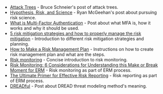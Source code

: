 
* [Attack Trees](https://www.schneier.com/academic/archives/1999/12/attack_trees.html) - Bruce Schneier's post of attack trees.
* [Hypothesis, Risk, and Science](https://magoo.medium.com/hypothesis-risk-and-science-439fc8b05ffb) - Ryan McGeehan's post about pursuing risk science.
* [What is Multi-Factor Authentication](https://www.loginradius.com/blog/start-with-identity/what-is-multi-factor-authentication/) - Post about what MFA is, how it works and why it should be used.
* [5 risk mitigation strategies and how to properly manage the risk mitigation](https://silverbulletrisk.com/blog-5-risk-mitigation-strategies-and-how-to-properly-manage-the-risk-mitigation/) - Introduction to different risk mitigation strategies and planning.
* [How to Make a Risk Management Plan](https://www.projectmanager.com/blog/risk-management-plan) - Instructions on how to create risk management plan and what are the steps.
* [Risk monitoring](https://www.skillmaker.edu.au/risk-monitoring/) - Concise introduction to risk monitoring.
* [Risk Monitoring: 6 Considerations for Understanding this Make or Break Moment for ERM](https://www.erminsightsbycarol.com/risk-monitoring/) - Risk monitoring as part of ERM process.
* [The Ultimate Primer for Effective Risk Reporting](https://www.erminsightsbycarol.com/risk-reporting/) - Risk reporting as part of ERM process.
* [DREADful](https://docs.microsoft.com/fi-fi/archive/blogs/david_leblanc/dreadful) - Post about DREAD threat modeling method's meaning.
